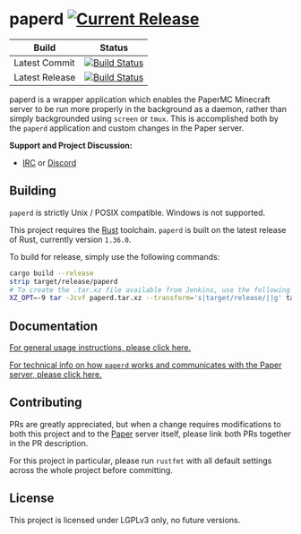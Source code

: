 paperd [![Current Release](https://img.shields.io/badge/release-1.0.0-orange.svg)](https://papermc.io/ci/job/paperd/)
======

| Build          | Status |
|----------------|--------|
| Latest Commit  | [![Build Status](https://travis-ci.org/PaperMC/paperd.svg?branch=master)](https://travis-ci.org/PaperMC/paperd) |
| Latest Release | [![Build Status](https://papermc.io/ci/job/paperd/badge/icon)](https://papermc.io/ci/job/paperd/) |

paperd is a wrapper application which enables the PaperMC Minecraft server to be run more properly in the background as
a daemon, rather than simply backgrounded using `screen` or `tmux`. This is accomplished both by the `paperd`
application and custom changes in the Paper server.

**Support and Project Discussion:**
 - [IRC](http://irc.spi.gt/iris/?channels=paper) or [Discord](https://discord.gg/papermc)

Building
--------

`paperd` is strictly Unix / POSIX compatible. Windows is not supported.

This project requires the [Rust](https://www.rust-lang.org/) toolchain. `paperd` is built on the latest release of Rust,
currently version `1.36.0`. 

To build for release, simply use the following commands:
```sh
cargo build --release
strip target/release/paperd
# To create the .tar.xz file available from Jenkins, use the following command:
XZ_OPT=-9 tar -Jcvf paperd.tar.xz --transform='s|target/release/||g' target/release/paperd
```

Documentation
-------------

[For general usage instructions, please click here.](usage.md)

[For technical info on how `paperd` works and communicates with the Paper server, please click here.](protocol.md)

Contributing
------------

PRs are greatly appreciated, but when a change requires modifications to both this project and to the
[Paper](https://github.com/PaperMC/Paper) server itself, please link both PRs together in the PR description.

For this project in particular, please run `rustfmt` with all default settings across the whole project before
committing.

License
-------

This project is licensed under LGPLv3 only, no future versions.
